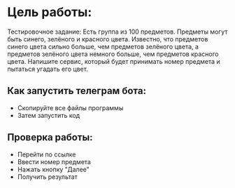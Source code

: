# Цель работы:
Тестировочное задание:
Есть группа из 100 предметов. Предметы могут быть синего, зелёного и красного цвета. Известно, что предметов синего цвета сильно больше, чем предметов зелёного цвета, а предметов зелёного цвета немного больше, чем предметов красного цвета. Напишите сервис, который будет принимать номер предмета и пытаться угадать его цвет.
## Как запустить телеграм бота:
- Скопируйте все файлы программы
- Затем запустить код
## Проверка работы:
- Перейти по ссылке 
- Ввести номер предмета
- Нажать кнопку "Далее"
- Получить результат
